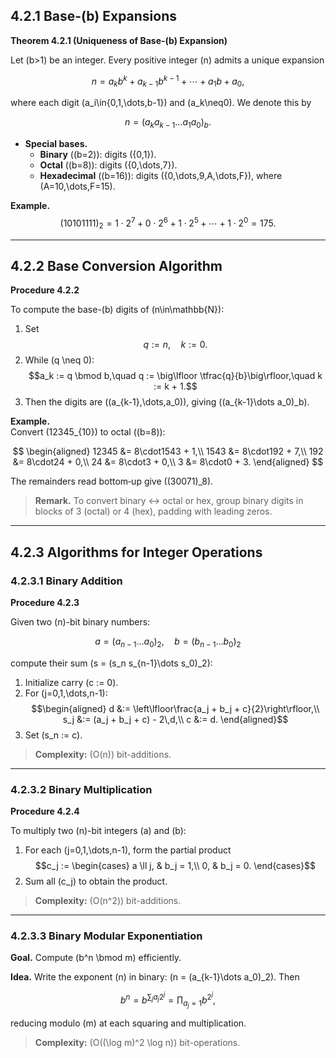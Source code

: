 ## 4.2.1 Base-\(b\) Expansions

**Theorem 4.2.1 (Uniqueness of Base-\(b\) Expansion)**

Let \(b>1\) be an integer. Every positive integer \(n\) admits a unique expansion

$$
n = a_k b^k + a_{k-1} b^{k-1} + \cdots + a_1 b + a_0,
$$

where each digit \(a_i\in\{0,1,\dots,b-1\}\) and \(a_k\neq0\). We denote this by

$$
n = (a_k a_{k-1} \dots a_1 a_0)_b.
$$

- **Special bases.**  
  - **Binary** (\(b=2\)): digits \(\{0,1\}\).  
  - **Octal** (\(b=8\)): digits \(\{0,\dots,7\}\).  
  - **Hexadecimal** (\(b=16\)): digits \(\{0,\dots,9,A,\dots,F\}\), where \(A=10,\dots,F=15\).

**Example.**  
$$(10101111)_2 = 1\cdot2^7 + 0\cdot2^6 + 1\cdot2^5 + \cdots + 1\cdot2^0 = 175.$$

---

## 4.2.2 Base Conversion Algorithm

**Procedure 4.2.2**

To compute the base-\(b\) digits of \(n\in\mathbb{N}\):

1. Set  
   $$q := n,\quad k := 0.$$
2. While \(q \neq 0\):  
   $$a_k := q \bmod b,\quad
   q   := \big\lfloor \tfrac{q}{b}\big\rfloor,\quad
   k   := k + 1.$$
3. Then the digits are \((a_{k-1},\dots,a_0)\), giving \((a_{k-1}\dots a_0)_b\).

**Example.**  
Convert \(12345_{10}\) to octal (\(b=8\)):

$$
\begin{aligned}
12345 &= 8\cdot1543 + 1,\\
1543  &= 8\cdot192  + 7,\\
192   &= 8\cdot24   + 0,\\
24    &= 8\cdot3    + 0,\\
3     &= 8\cdot0    + 3.
\end{aligned}
$$

The remainders read bottom‐up give \((30071)_8\).

> **Remark.** To convert binary ↔ octal or hex, group binary digits in blocks of 3 (octal) or 4 (hex), padding with leading zeros.

---

## 4.2.3 Algorithms for Integer Operations

### 4.2.3.1 Binary Addition

**Procedure 4.2.3**

Given two \(n\)-bit binary numbers:


  $$a = (a_{n-1}\dots a_0)_2,\quad b = (b_{n-1}\dots b_0)_2 $$

compute their sum \(s = (s_n s_{n-1}\dots s_0)_2\):

1. Initialize carry \(c := 0\).  
2. For \(j=0,1,\dots,n-1\):  
   $$\begin{aligned}
   d   &:= \left\lfloor\frac{a_j + b_j + c}{2}\right\rfloor,\\
   s_j &:= (a_j + b_j + c) - 2\,d,\\
   c   &:= d.
   \end{aligned}$$
3. Set \(s_n := c\).

> **Complexity:** \(O(n)\) bit-additions.

---

### 4.2.3.2 Binary Multiplication

**Procedure 4.2.4**

To multiply two \(n\)-bit integers \(a\) and \(b\):

1. For each \(j=0,1,\dots,n-1\), form the partial product  
   $$c_j :=
   \begin{cases}
     a \ll j, & b_j = 1,\\
     0,       & b_j = 0.
   \end{cases}$$
2. Sum all \(c_j\) to obtain the product.

> **Complexity:** \(O(n^2)\) bit-additions.

---

### 4.2.3.3 Binary Modular Exponentiation

**Goal.** Compute \(b^n \bmod m\) efficiently.

**Idea.** Write the exponent \(n\) in binary: \(n = (a_{k-1}\dots a_0)_2\). Then

$$
b^n = b^{\sum_j a_j 2^j}
    = \prod_{a_j=1} b^{2^j},
$$

reducing modulo \(m\) at each squaring and multiplication.

> **Complexity:** \(O((\log m)^2 \log n)\) bit-operations.
